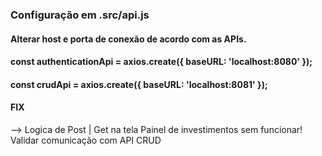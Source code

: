 ### Configuração em .src/api.js

#### Alterar host e porta de conexão de acordo com as APIs.


#### const authenticationApi = axios.create({ baseURL: 'localhost:8080' });
#### const crudApi = axios.create({ baseURL: 'localhost:8081' });


#### FIX
--> Logica de Post | Get na tela Painel de investimentos sem funcionar! Validar comunicação com API CRUD
